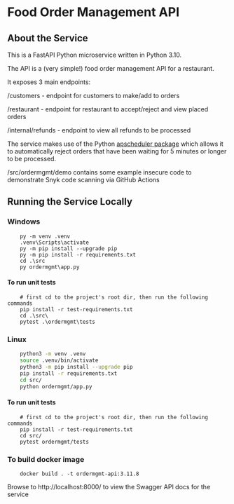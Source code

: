 # Food Order Management API
## About the Service
This is a FastAPI Python microservice written in Python 3.10.

The API is a (very simple!) food order management API for a restaurant.

It exposes 3 main endpoints:

/customers - endpoint for customers to make/add to orders


/restaurant - endpoint for restaurant to accept/reject and view placed orders


/internal/refunds - endpoint to view all refunds to be processed


The service makes use of the Python [apscheduler package](https://apscheduler.readthedocs.io/en/3.x/index.html) which allows it to automatically reject orders that have
been waiting for 5 minutes or longer to be processed.

/src/ordermgmt/demo contains some example insecure code to demonstrate Snyk code scanning via GitHub Actions

## Running the Service Locally
### Windows
```commandline
    py -m venv .venv
    .venv\Scripts\activate
    py -m pip install --upgrade pip
    py -m pip install -r requirements.txt
    cd .\src
    py ordermgmt\app.py
```
#### To run unit tests
```commandline
    # first cd to the project's root dir, then run the following commands
    pip install -r test-requirements.txt
    cd .\src\
    pytest .\ordermgmt\tests
```

### Linux
```bash
    python3 -m venv .venv
    source .venv/bin/activate
    python3 -m pip install --upgrade pip
    pip install -r requirements.txt
    cd src/
    python ordermgmt/app.py
```

#### To run unit tests
```commandline
    # first cd to the project's root dir, then run the following commands
    pip install -r test-requirements.txt
    cd src/
    pytest ordermgmt/tests
```

### To build docker image
```commandline
    docker build . -t ordermgmt-api:3.11.8
```

Browse to http://localhost:8000/ to view the Swagger API docs for the service
